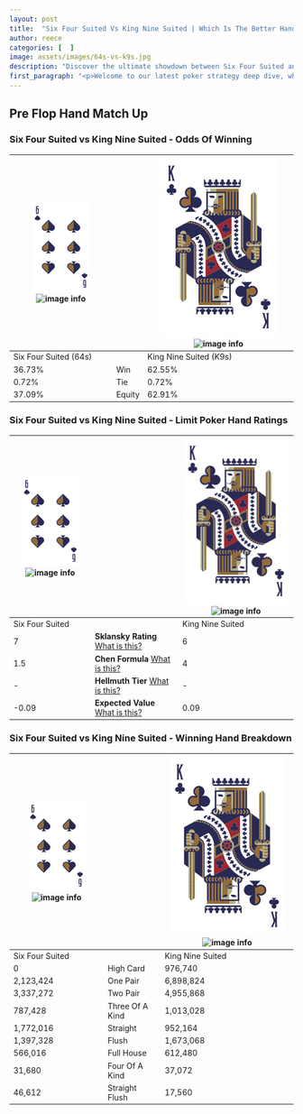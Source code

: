 ```yaml
---
layout: post
title:  "Six Four Suited Vs King Nine Suited | Which Is The Better Hand In Poker? A Complete Guide"
author: reece
categories: [  ]
image: assets/images/64s-vs-k9s.jpg
description: "Discover the ultimate showdown between Six Four Suited and King Nine Suited in poker! Uncover the odds, strategies, and scenarios where one hand triumphs over the other. Get ready to up your poker game with this thrilling analysis."
first_paragraph: "<p>Welcome to our latest poker strategy deep dive, where we're pitting two distinct hands against each other in a high-stakes showdown: Six Four Suited vs King Nine Suited.</p><p>In the dynamic world of poker, every decision counts, and knowing which hand holds the upper hand is key to your success at the table.</p><p>In this article, we'll dissect these two hands, explore the scenarios where one dominates the other, and equip you with the knowledge to make strategic choices that can tip the odds in your favor.</p><p>Get ready to unravel the intriguing dynamics of these poker hands and elevate your game to new heights.</p>"
---
```




[comment]: # (sp0)

## Pre Flop Hand Match Up

<div class="table hand-ratings" markdown="1"> 



### Six Four Suited vs King Nine Suited - Odds Of Winning


    
| ![image info](assets/images/hand1/6.png) ![image info](assets/images/hand1/4s.png) |  | ![image info](assets/images/hand2/K.png) ![image info](assets/images/hand2/9s.png) |
| -------- | -------- | -------- |
| Six Four Suited (64s) |  | King Nine Suited (K9s) |
| 36.73% | Win | 62.55% |
| 0.72% | Tie | 0.72% |
| 37.09% | Equity | 62.91% |




[comment]: # (sp1)



### Six Four Suited vs King Nine Suited - Limit Poker Hand Ratings


    
| ![image info](assets/images/hand1/6.png) ![image info](assets/images/hand1/4s.png) |  | ![image info](assets/images/hand2/K.png) ![image info](assets/images/hand2/9s.png) |
| -------- | -------- | -------- |
| Six Four Suited |  | King Nine Suited |
| 7 | **Sklansky Rating** [What is this?](/sklansky-rating-explained) | 6 |
| 1.5 | **Chen Formula** [What is this?](/chen-formula-explained) | 4 |
| - | **Hellmuth Tier** [What is this?](/Hellmuth-tier-explained) | - |
| -0.09 | **Expected Value** [What is this?](/expected-value-explained) | 0.09 |




[comment]: # (sp2)



### Six Four Suited vs King Nine Suited - Winning Hand Breakdown


    
| ![image info](assets/images/hand1/6.png) ![image info](assets/images/hand1/4s.png) |  | ![image info](assets/images/hand2/K.png) ![image info](assets/images/hand2/9s.png) |
| -------- | -------- | -------- |
| Six Four Suited |  | King Nine Suited |
| 0 | High Card | 976,740 |
| 2,123,424 | One Pair | 6,898,824 |
| 3,337,272 | Two Pair | 4,955,868 |
| 787,428 | Three Of A Kind | 1,013,028 |
| 1,772,016 | Straight | 952,164 |
| 1,397,328 | Flush | 1,673,068 |
| 566,016 | Full House | 612,480 |
| 31,680 | Four Of A Kind | 37,072 |
| 46,612 | Straight Flush | 17,560 |




[comment]: # (sp3)



</div>

[comment]: # (sp4)



[comment]: # (sp5)

